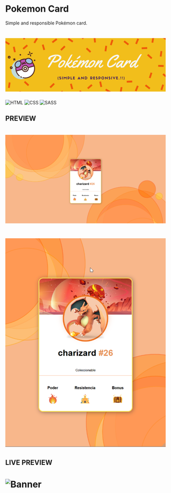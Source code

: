 # Pokemon Card

Simple and responsible Pokémon card.

# ![Banner](https://raw.githubusercontent.com/GravityX19/Pokemon-card/main/banner.png)

![HTML](<https://img.shields.io/badge/HTML5-E34F26.svg?style=for-the-badge&logo=HTML5&logoColor=white>)
![CSS](<https://img.shields.io/badge/CSS3-1572B6.svg?style=for-the-badge&logo=CSS3&logoColor=white>)
![SASS](<https://img.shields.io/badge/Sass-CC6699.svg?style=for-the-badge&logo=Sass&logoColor=white>)

## PREVIEW

# ![mobile view](https://raw.githubusercontent.com/GravityX19/Pokemon-card/main/pc.png)
# ![Banner](https://raw.githubusercontent.com/GravityX19/Pokemon-card/main/mobile.png)

## LIVE PREVIEW

# ![Banner](https://cerulean-chebakia-e7969b.netlify.app)


